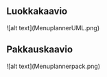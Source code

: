 <h2>Luokkakaavio</h2>
![alt text](MenuplannerUML.png)

<h2>Pakkauskaavio</h2>
![alt text](Menuplannerpack.png)
